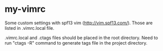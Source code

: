 # my-vimrc

Some custom settings with spf13 vim (http://vim.spf13.com/).
Those are listed in .vimrc.local file.

.vimrc.local and .ctags files should be placed in the root directory. Need to run "ctags -R" command to generate tags file
in the project directory.
